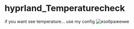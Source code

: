# hyprland_Temperaturecheck
if you want see temperature... use my config
![изображение](https://github.com/lkopik/hyprland_Temperaturecheck/assets/81908442/663735a6-ac3f-4a5c-8f40-105b64b7e886)
